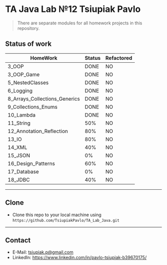 
# TA Java Lab №12 Tsiupiak Pavlo

> There are separate modules for all homework projects in this repository.

## Status of work

| HomeWork | Status | Refactored |
| ------------- | ------------- | ------------- |
| 3_OOP | DONE | NO |
| 3_OOP_Game | DONE | NO |
| 5_NestedClasses | DONE | NO |
| 6_Logging | DONE | NO |
| 8_Arrays_Collections_Generics | DONE | NO |
| 9_Collections_Enums | DONE | NO |
| 10_Lambda | DONE | NO |
| 11_String | 50% | NO |
| 12_Annotation_Reflection | 80% | NO |
| 13_IO | 80% | NO |
| 14_XML | 40% | NO |
| 15_JSON | 0% | NO |
| 16_Design_Patterns | 60% | NO |
| 17_Database | 0% | NO |
| 18_JDBC | 40% | NO |

---

## Clone

- Clone this repo to your local machine using `https://github.com/TsiupiakPavlo/TA_Lab_Java.git`

---

## Contact

- E-Mail: tsiupiak.p@gmail.com
- LinkedIn: https://www.linkedin.com/in/pavlo-tsiupiak-b39670175/
